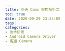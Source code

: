 ```yaml
---
title: 高通 Camx 架构解析二
toc: true
date: 2020-09-29 23:23:09
tags: 
categories:
- 技术研发
- Android Camera Driver
- 高通 Camera
---
```


